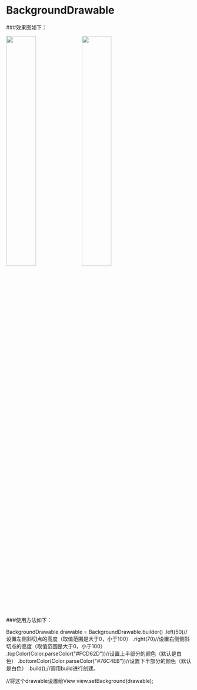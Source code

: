 # BackgroundDrawable

###效果图如下：

<div><img src="http://img.blog.csdn.net/20170616175028441?watermark/2/text/aHR0cDovL2Jsb2cuY3Nkbi5uZXQvWmhhbmdMZWkyODA=/font/5a6L5L2T/fontsize/400/fill/I0JBQkFCMA==/dissolve/70/gravity/SouthEast" width = 40%>

<img src="http://img.blog.csdn.net/20170616174757607?watermark/2/text/aHR0cDovL2Jsb2cuY3Nkbi5uZXQvWmhhbmdMZWkyODA=/font/5a6L5L2T/fontsize/400/fill/I0JBQkFCMA==/dissolve/70/gravity/SouthEast" width = 40%>
</div>

###使用方法如下：

 BackgroundDrawable drawable = BackgroundDrawable.builder()
                .left(50)//设置左侧斜切点的高度（取值范围是大于0，小于100）
                .right(70)//设置右侧侧斜切点的高度（取值范围是大于0，小于100）
                .topColor(Color.parseColor("#FCD62D"))//设置上半部分的颜色（默认是白色）
                .bottomColor(Color.parseColor("#76C4EB"))//设置下半部分的颜色（默认是白色）
                .build();//调用build进行创建。
                
//将这个drawable设置给View
view.setBackground(drawable);
